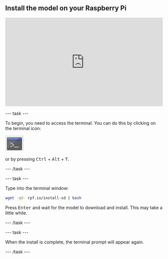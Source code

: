 ## Install the model on your Raspberry Pi

<html>
  <div style="position: relative; overflow: hidden; padding-top: 56.25%;">
    <iframe style="position: absolute; top: 0; left: 0; right: 0; width: 100%; height: 100%; border: none;" src="https://www.youtube.com/embed/bD9PW9n4boY?rel=0&cc_load_policy=1" allowfullscreen allow="accelerometer; autoplay; clipboard-write; encrypted-media; gyroscope; picture-in-picture; web-share">
    </iframe>
  </div>
</html>


--- task ---

To begin, you need to access the terminal. You can do this by clicking on the terminal icon:

![Open Terminal](images/terminal.png)

or by pressing <kbd>Ctrl</kbd> + <kbd>Alt</kbd> + <kbd>T</kbd>.

--- /task ---

--- task ---

Type into the terminal window:

``` bash
wget -qO- rpf.io/install-sd | bash
```
Press <kbd>Enter</kbd> and wait for the model to download and install. This may take a little while. 

--- /task ---

--- task ---

When the install is complete, the terminal prompt will appear again. 

--- /task ---
